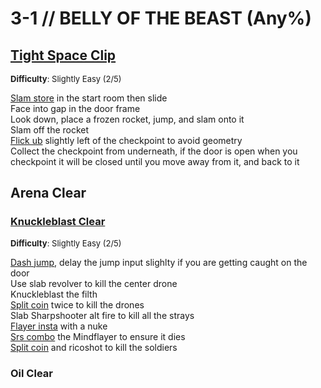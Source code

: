 # 3-1 // BELLY OF THE BEAST (Any%)


## [Tight Space Clip](https://youtu.be/WvOWvKw9jVM)
<font size="2">
    <b>Difficulty</b>: Slightly Easy (2/5)
</font> <br/> 

[Slam store](/speedrun-tech.html#slam-store) in the start room then slide <br/>
Face into gap in the door frame <br/>
Look down, place a frozen rocket, jump, and slam onto it <br/>
Slam off the rocket <br/>
[Flick ub](/speedrun-tech.html#flick-ub) slightly left of the checkpoint to avoid geometry <br/>
Collect the checkpoint from underneath, if the door is open when you checkpoint it will be closed until you move away from it, and back to it <br/>


## Arena Clear

### [Knuckleblast Clear](https://youtu.be/F92tVBHlow0)
<font size="2">
    <b>Difficulty</b>: Slightly Easy (2/5)
</font> <br/> 

[Dash jump](/speedrun-tech.html#dash-jump), delay the jump input slighlty if you are getting caught on the door <br/>
Use slab revolver to kill the center drone <br/>
Knuckleblast the filth <br/>
[Split coin](/speedrun-tech.html#split-coins) twice to kill the drones <br/>
Slab Sharpshooter alt fire to kill all the strays <br/>
[Flayer insta](/speedrun-tech.html#mindflayer-instas) with a nuke <br/>
[Srs combo](/speedrun-tech.html#srs-combo) the Mindflayer to ensure it dies <br/>
[Split coin](/speedrun-tech.html#split-coins) and ricoshot to kill the soldiers

### Oil Clear
